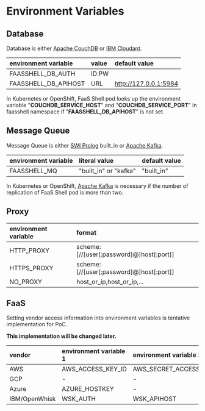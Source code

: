 # Environment Variables

## Database

Database is either [Apache CouchDB][1] or [IBM Cloudant][2].

| environment variable  | value            | default value         |
| :-------------------- | :--------------- | :-------------------- |
| FAASSHELL_DB_AUTH     | ID:PW            |                       |
| FAASSHELL_DB_APIHOST  | URL              | http://127.0.0.1:5984 |

In Kubernetes or OpenShift, FaaS Shell pod looks up the environment variable
"**COUCHDB_SERVICE_HOST**" and "**COUCHDB_SERVICE_PORT**" in faasshell namespace
if "**FAASSHELL_DB_APIHOST**" is not set.

[1]: http://couchdb.apache.org/ "Apache CouchDB"
[2]: https://www.ibm.com/cloud/cloudant "IBM Cloudant"


## Message Queue

Message Queue is either [SWI Prolog][3] built_in or [Apache Kafka][4].

| environment variable  | literal value           | default value  |
| :-------------------- | :---------------------- | :------------- |
| FAASSHELL_MQ          | "built_in" or "kafka"   | "built_in"     |

In Kubernetes or OpenShift, [Apache Kafka][4] is necessary if the number of
replication of FaaS Shell pod is more than two.

[3]: http://www.swi-prolog.org/ "SWI-Prolog"
[4]: https://kafka.apache.org/ "Apache Kafka"


## Proxy

| environment variable  | format                                   |
| :-------------------- | :--------------------------------------- |
| HTTP_PROXY            | scheme:[//[user[:password]@]host[:port]] |
| HTTPS_PROXY           | scheme:[//[user[:password]@]host[:port]] |
| NO_PROXY              | host_or_ip,host_or_ip,...                |


## FaaS

Setting vendor access information into environment variables is tentative implementation for PoC.

**This implementation will be changed later.**

| vendor        | environment variable 1 | environment variable 2 |
| :------------ | :--------------------- | :--------------------- |
| AWS           | AWS_ACCESS_KEY_ID      | AWS_SECRET_ACCESS_KEY  |
| GCP           | -                      | -                      |
| Azure         | AZURE_HOSTKEY          | -                      |
| IBM/OpenWhisk | WSK_AUTH               | WSK_APIHOST            |
